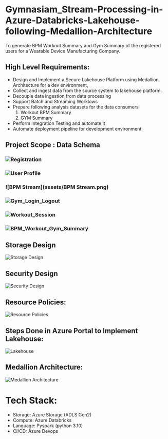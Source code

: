 # Gymnasiam_Stream-Processing-in-Azure-Databricks-Lakehouse-following-Medallion-Architecture
To generate BPM Workout Summary and Gym Summary of the registered users for a Wearable Device Manufacturing Company.

## High Level Requirements:
- Design and Implement a Secure Lakehouse Platform using Medallion Architecture for a dev environment,
- Collect and ingest data from the source system to lakehouse platform.
- Decouple data ingestion from data processing
- Support Batch and Streaming Worklows
- Prepare following analysis datasets for the data consumers
  1. Workout BPM Summary
  2. GYM Summary
- Perform Integration Testing and automate it
- Automate deployment pipeline for development environment.

## Project Scope : Data Schema
### ![Registration](assets/Registration.png)
### ![User Profile](assets/UserProfile.png)
### ![BPM Stream](assets/BPM Stream.png)
### ![Gym_Login_Logout](assets/Login_Logout.png)
### ![Workout_Session](assets/workout_session.png)
### ![BPM_Workout_Gym_Summary](assets/BPM_Workout_Gym_Summary.png)

## Storage Design
![Storage Design](assets/Storage_Design.png)

## Security Design
![Security Design](assets/Implement_Data_Security.png)

## Resource Policies:
![Resource Policies](assets/Implement_resource_policies.png)

## Steps Done in Azure Portal to Implement Lakehouse:
![Lakehouse](assets/Implement_Lakehouse_Infrastructure.png)

## Medallion Architecture:
![Medallion Architecture](assets/Medallion_Architecture.png)

# Tech Stack:
- Storage: Azure Storage (ADLS Gen2)
- Compute: Azure Databricks
- Language: Pyspark (python 3.10)
- CI/CD: Azure Devops
